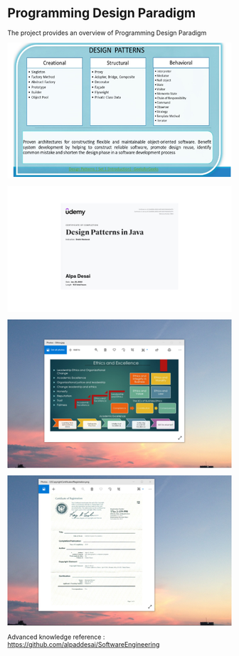 # Programming Design Paradigm

The project provides an overview of Programming Design Paradigm

![image](DesignPatterns.png) 

![image](DesignPatternsJavaCertificate.jpg)

![image](EthicsandExcellence.png)

![image](USCopyrightCertificate.png)

Advanced knowledge reference : https://github.com/alpaddesai/SoftwareEngineering


